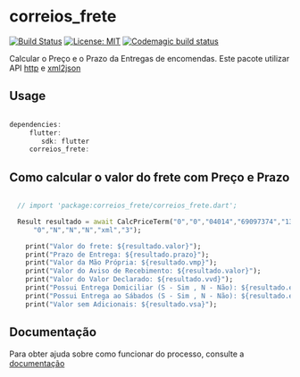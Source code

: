 # correios_frete
[![Build Status](https://travis-ci.org/FelipeMourao/correios-frete.svg?branch=master)](https://travis-ci.org/FelipeMourao/correios-frete)
[![License: MIT](https://img.shields.io/badge/License-MIT-brightgreen.svg)](https://github.com/FelipeMourao/correios-frete/blob/master/LICENSE)
[![Codemagic build status](https://api.codemagic.io/apps/5e2af32b151bb60016f91e91/5e2af32b151bb60016f91e90/status_badge.svg)](https://codemagic.io/apps/5e2af32b151bb60016f91e91/5e2af32b151bb60016f91e90/latest_build)

Calcular o Preço e o Prazo da Entregas de encomendas. Este pacote utilizar API [http](https://pub.dev/packages/http) e [xml2json](https://pub.dev/packages/xml2json)

## Usage

```dart

dependencies:
     flutter:
        sdk: flutter
     correios_frete:

```


## Como calcular o valor do frete com Preço e Prazo

```dart

  // import 'package:correios_frete/correios_frete.dart';

  Result resultado = await CalcPriceTerm("0","0","04014","69097374","13480010","1","1","20","20","20",
      "0","N","N","N","xml","3");

    print("Valor do frete: ${resultado.valor}");
    print("Prazo de Entrega: ${resultado.prazo}");
    print("Valor da Mão Própria: ${resultado.vmp}");
    print("Valor do Aviso de Recebimento: ${resultado.valor}");
    print("Valor do Valor Declarado: ${resultado.vvd}");
    print("Possui Entrega Domiciliar (S - Sim , N - Não): ${resultado.entrDom}");
    print("Possui Entrega ao Sábados (S - Sim , N - Não): ${resultado.entrSa}");
    print("Valor sem Adicionais: ${resultado.vsa}");

```

## Documentação

Para obter ajuda sobre como funcionar do processo, consulte a [documentação](https://correios.com.br/enviar-e-receber/ferramentas/calculador-remoto-de-precos-e-prazos/pdf/manual-de-implementacao-do-calculo-remoto-de-precos-e-prazos/at_download/file)